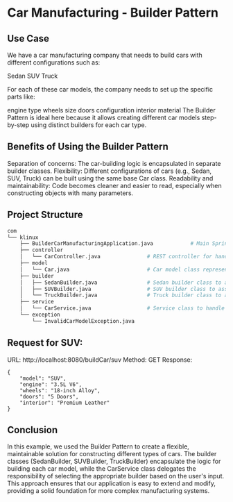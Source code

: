 # Car Manufacturing - Builder Pattern

## Use Case
We have a car manufacturing company that needs to build cars with different configurations such as:

Sedan
SUV
Truck

For each of these car models, the company needs to set up the specific parts like:

engine type
wheels size
doors configuration
interior material
The Builder Pattern is ideal here because it allows creating different car models step-by-step using distinct builders for each car type.

## Benefits of Using the Builder Pattern
Separation of concerns: The car-building logic is encapsulated in separate builder classes.
Flexibility: Different configurations of cars (e.g., Sedan, SUV, Truck) can be built using the same base Car class.
Readability and maintainability: Code becomes cleaner and easier to read, especially when constructing objects with many parameters.

## Project Structure

```sh
com
└── klinux  
	├── BuilderCarManufacturingApplication.java            # Main Spring Boot application entry point
	├── controller
	│   └── CarController.java               # REST controller for handling requests
	├── model
	│   └── Car.java                         # Car model class representing the product
	├── builder
	│   ├── SedanBuilder.java                # Sedan builder class to assemble a sedan
	│   ├── SUVBuilder.java                  # SUV builder class to assemble an SUV
	│   └── TruckBuilder.java                # Truck builder class to assemble a truck
	├── service
	│   └── CarService.java                  # Service class to handle the business logic
	└── exception
		└── InvalidCarModelException.java
```		

## Request for SUV:

URL: http://localhost:8080/buildCar/suv
Method: GET
Response:

```
{
    "model": "SUV",
    "engine": "3.5L V6",
    "wheels": "18-inch Alloy",
    "doors": "5 Doors",
    "interior": "Premium Leather"
}
```		

## Conclusion
In this example, we used the Builder Pattern to create a flexible, maintainable solution for constructing different types of cars. The builder classes (SedanBuilder, SUVBuilder, TruckBuilder) encapsulate the logic for building each car model, while the CarService class delegates the responsibility of selecting the appropriate builder based on the user's input. This approach ensures that our application is easy to extend and modify, providing a solid foundation for more complex manufacturing systems.